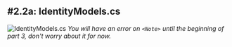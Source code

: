 #2.2a: IdentityModels.cs
---
![IdentityModels.cs](/assets/2.2a-A.png)
*You will have an error on `<Note>` until the beginning of part 3, don't worry about it for now.*
